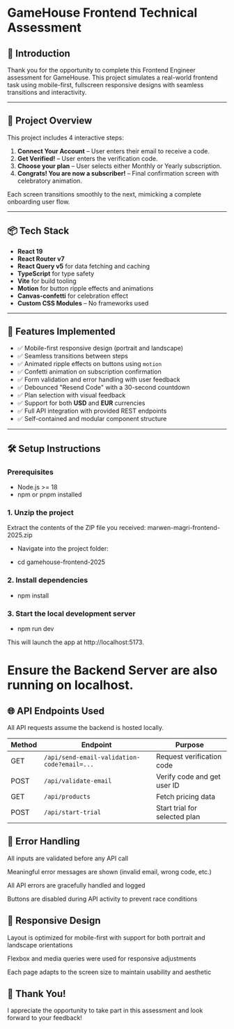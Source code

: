 # GameHouse Frontend Technical Assessment

## 👋 Introduction

Thank you for the opportunity to complete this Frontend Engineer assessment for GameHouse. This project simulates a real-world frontend task using mobile-first, fullscreen responsive designs with seamless transitions and interactivity.

---

## 🚀 Project Overview

This project includes 4 interactive steps:

1. **Connect Your Account** – User enters their email to receive a code.
2. **Get Verified!** – User enters the verification code.
3. **Choose your plan** – User selects either Monthly or Yearly subscription.
4. **Congrats! You are now a subscriber!** – Final confirmation screen with celebratory animation.

Each screen transitions smoothly to the next, mimicking a complete onboarding user flow.

---

## 📦 Tech Stack

- **React 19**
- **React Router v7**
- **React Query v5** for data fetching and caching
- **TypeScript** for type safety
- **Vite** for build tooling
- **Motion** for button ripple effects and animations
- **Canvas-confetti** for celebration effect
- **Custom CSS Modules** – No frameworks used

---

## 🧩 Features Implemented

- ✅ Mobile-first responsive design (portrait and landscape)
- ✅ Seamless transitions between steps
- ✅ Animated ripple effects on buttons using `motion`
- ✅ Confetti animation on subscription confirmation
- ✅ Form validation and error handling with user feedback
- ✅ Debounced "Resend Code" with a 30-second countdown
- ✅ Plan selection with visual feedback
- ✅ Support for both **USD** and **EUR** currencies
- ✅ Full API integration with provided REST endpoints
- ✅ Self-contained and modular component structure

---

## 🛠️ Setup Instructions

### Prerequisites

- Node.js >= 18
- npm or pnpm installed


### 1. Unzip the project

Extract the contents of the ZIP file you received:
marwen-magri-frontend-2025.zip

- Navigate into the project folder:

- cd gamehouse-frontend-2025

### 2. Install dependencies

- npm install

### 3. Start the local development server

- npm run dev

This will launch the app at http://localhost:5173.

# Ensure the Backend Server are also running on localhost.

## 🌐 API Endpoints Used

All API requests assume the backend is hosted locally.

| Method | Endpoint                                    | Purpose                       |
| ------ | ------------------------------------------- | ----------------------------- |
| GET    | `/api/send-email-validation-code?email=...` | Request verification code     |
| POST   | `/api/validate-email`                       | Verify code and get user ID   |
| GET    | `/api/products`                             | Fetch pricing data            |
| POST   | `/api/start-trial`                          | Start trial for selected plan |

## 🧪 Error Handling

All inputs are validated before any API call

Meaningful error messages are shown (invalid email, wrong code, etc.)

All API errors are gracefully handled and logged

Buttons are disabled during API activity to prevent race conditions

## 📱 Responsive Design

Layout is optimized for mobile-first with support for both portrait and landscape orientations

Flexbox and media queries were used for responsive adjustments

Each page adapts to the screen size to maintain usability and aesthetic

## 🙌 Thank You!

I appreciate the opportunity to take part in this assessment and look forward to your feedback!
